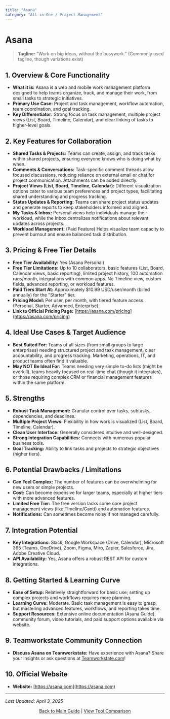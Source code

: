 ```yaml
---
title: "Asana"
category: "All-in-One / Project Management" 
---
```


# Asana

> **Tagline:** "Work on big ideas, without the busywork." (Commonly used tagline, though variations exist)

## 1. Overview & Core Functionality

*   **What it is:** Asana is a web and mobile work management platform designed to help teams organize, track, and manage their work, from small tasks to strategic initiatives.
*   **Primary Use Case:** Project and task management, workflow automation, team coordination, and goal tracking.
*   **Key Differentiator:** Strong focus on task management, multiple project views (List, Board, Timeline, Calendar), and clear linking of tasks to higher-level goals.

## 2. Key Features for Collaboration

*   **Shared Tasks & Projects:** Teams can create, assign, and track tasks within shared projects, ensuring everyone knows who is doing what by when.
*   **Comments & Conversations:** Task-specific comment threads allow focused discussions, reducing reliance on external email or chat for project communication. Attachments can be added directly.
*   **Project Views (List, Board, Timeline, Calendar):** Different visualization options cater to various team preferences and project types, facilitating shared understanding and progress tracking.
*   **Status Updates & Reporting:** Teams can share project status updates and generate reports to keep stakeholders informed and aligned.
*   **My Tasks & Inbox:** Personal views help individuals manage their workload, while the Inbox centralizes notifications about relevant updates across projects.
*   **Workload Management:** (Paid Feature) Helps visualize team capacity to prevent burnout and ensure balanced task distribution.

## 3. Pricing & Free Tier Details

*   **Free Tier Availability:** Yes (Asana Personal)
*   **Free Tier Limitations:** Up to 10 collaborators, basic features (List, Board, Calendar views, basic reporting), limited project history, 100 automation runs/month, integrations with common apps. No Timeline view, custom fields, advanced reporting, or workload features.
*   **Paid Tiers Start At:** Approximately $10.99 USD/user/month (billed annually) for the "Starter" tier.
*   **Pricing Model:** Per user, per month, with tiered feature access (Personal, Starter, Advanced, Enterprise).
*   **Link to Official Pricing Page:** [https://asana.com/pricing](https://asana.com/pricing)

## 4. Ideal Use Cases & Target Audience

*   **Best Suited For:** Teams of all sizes (from small groups to large enterprises) needing structured project and task management, clear accountability, and progress tracking. Marketing, operations, IT, and product teams often find it valuable.
*   **May NOT Be Ideal For:** Teams needing very simple to-do lists (might be overkill), teams heavily focused on real-time chat (though it integrates), or those requiring complex CRM or financial management features within the same platform.

## 5. Strengths

*   **Robust Task Management:** Granular control over tasks, subtasks, dependencies, and deadlines.
*   **Multiple Project Views:** Flexibility in how work is visualized (List, Board, Timeline, Calendar).
*   **Clean User Interface:** Generally considered intuitive and well-designed.
*   **Strong Integration Capabilities:** Connects with numerous popular business tools.
*   **Goal Tracking:** Ability to link tasks and projects to strategic objectives (higher tiers).

## 6. Potential Drawbacks / Limitations

*   **Can Feel Complex:** The number of features can be overwhelming for new users or simple projects.
*   **Cost:** Can become expensive for larger teams, especially at higher tiers with more advanced features.
*   **Limited Free Tier:** The free version lacks some core project management views (like Timeline/Gantt) and automation features.
*   **Notifications:** Can sometimes become noisy if not managed carefully.

## 7. Integration Potential

*   **Key Integrations:** Slack, Google Workspace (Drive, Calendar), Microsoft 365 (Teams, OneDrive), Zoom, Figma, Miro, Zapier, Salesforce, Jira, Adobe Creative Cloud.
*   **API Availability:** Yes, Asana offers a robust REST API for custom integrations.

## 8. Getting Started & Learning Curve

*   **Ease of Setup:** Relatively straightforward for basic use; setting up complex projects and workflows requires more planning.
*   **Learning Curve:** Moderate. Basic task management is easy to grasp, but mastering advanced features, workflows, and reporting takes time.
*   **Support Resources:** Extensive online documentation (Asana Guide), community forum, video tutorials, and paid support options available via website.

## 9. Teamworkstate Community Connection

*   **Discuss Asana on Teamworkstate:** Have experience with Asana? Share your insights or ask questions at [Teamworkstate.com](https://teamworkstate.com/)!

## 10. Official Website

*   **Website:** [https://asana.com](https://asana.com)

---

*Last Updated: April 3, 2025*

<p align="center"><a href="../README.md">Back to Main Guide</a> | <a href="../comparison-tables/tool-comparison.md">View Tool Comparison</a></p>

